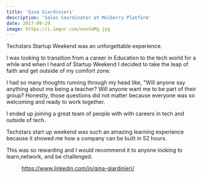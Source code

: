 ```yaml
---
title: 'Gina Giardinieri'
description: 'Sales Coordinator at Mulberry Platform'
date: 2017-09-29
image: https://i.imgur.com/oxnVaMg.jpg
---
```


Techstars Startup Weekend was an unforgettable experience. 

I was looking to transition from a career in Education to the tech world for a while and when I heard of Startup Weekend I decided to take the leap of faith and get outside of my comfort zone. 

I had so many thoughts running through my head like, "Will anyone say anything about me being a teacher? Will anyone want me to be part of their group? Honestly, those questions did not matter because everyone was so welcoming and ready to work together. 

I ended up joining a great team of people with with careers in tech and outside of tech. 

Techstars start up weekend was such an amazing learning experience because it showed me how a company can be built in 52 hours. 

This was so rewarding and I would recommend it to anyone looking to learn,network, and be challenged.

>  https://www.linkedin.com/in/gina-giardinieri/
